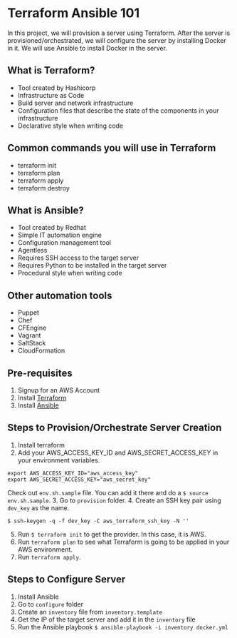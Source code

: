 # Terraform Ansible 101 

In this project, we will provision a server using Terraform.  After the server is provisioned/orchestrated, we will configure the server by installing Docker in it.  We will use Ansible to install Docker in the server.

## What is Terraform?
* Tool created by Hashicorp
* Infrastructure as Code
* Build server and network infrastructure
* Configuration files that describe the state of the components in your infrastructure
* Declarative style when writing code

## Common commands you will use in Terraform
* terraform init
* terraform plan
* terraform apply
* terraform destroy

## What is Ansible?
* Tool created by Redhat
* Simple IT automation engine
* Configuration management tool
* Agentless
* Requires SSH access to the target server
* Requires Python to be installed in the target server
* Procedural style when writing code

## Other automation tools
* Puppet
* Chef
* CFEngine
* Vagrant
* SaltStack
* CloudFormation

## Pre-requisites
1. Signup for an AWS Account
2. Install [Terraform](https://www.terraform.io/downloads.html)
3. Install [Ansible](http://docs.ansible.com/ansible/latest/intro_installation.html)

## Steps to Provision/Orchestrate Server Creation
1. Install terraform
2. Add your AWS_ACCESS_KEY_ID and AWS_SECRET_ACCESS_KEY in your environment variables. 
```
export AWS_ACCESS_KEY_ID="aws_access_key"
export AWS_SECRET_ACCESS_KEY="aws_secret_key"
```
Check out `env.sh.sample` file.  You can add it there and do a `$ source env.sh.sample`.
3. Go to `provision` folder.
4. Create an SSH key pair using `dev_key` as the name. 
```
$ ssh-keygen -q -f dev_key -C aws_terraform_ssh_key -N ''
```
5. Run `$ terraform init` to get the provider.  In this case, it is AWS.
6. Run `terraform plan` to see what Terraform is going to be applied in your AWS environment. 
7. Run `terraform apply`.


## Steps to Configure Server
1. Install Ansible
2. Go to `configure` folder
3. Create an `inventory` file from `inventory.template`
4. Get the IP of the target server and add it in the `inventory` file
5. Run the Ansible playbook `$ ansible-playbook -i inventory docker.yml`